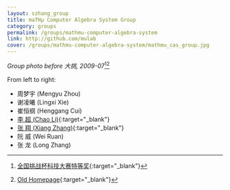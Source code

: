 ```yaml
---
layout: szhang_group
title: maTHμ Computer Algebra System Group
category: groups
permalink: /groups/mathmu-computer-algebra-system
link: http://github.com/mulab
cover: /groups/mathmu-computer-algebra-system/mathmu_cas_group.jpg
---
```


*Group photo before 大挑, 2009-07*[^1][^2]

From left to right:
* 周梦宇 (Mengyu Zhou)
* 谢凌曦 (Lingxi Xie)
* 崔恒纲 (Henggang Cui)
* [李 超 (Chao Li)](http://www.math.harvard.edu/~chaoli/){:target="_blank"}
* [张 翔 (Xiang Zhang)](http://www.szhang.net){:target="_blank"}
* 阮 威 (Wei Ruan)
* 张 龙 (Long Zhang)

[^1]: [全国挑战杯科技大赛特等奖](http://news.tsinghua.edu.cn/publish/news/4205/2011/20110225232353546846979/20110225232353546846979_.html){:target="_blank"}
[^2]: [Old Homepage](http://mathmu.github.io/MTCAS/){:target="_blank"}
